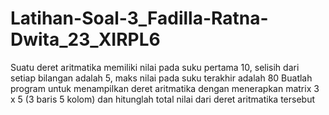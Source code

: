 # Latihan-Soal-3_Fadilla-Ratna-Dwita_23_XIRPL6
Suatu deret aritmatika memiliki nilai pada suku pertama 10, selisih dari setiap bilangan adalah 5, maks nilai pada suku terakhir adalah 80 Buatlah program untuk menampilkan deret aritmatika dengan menerapkan matrix 3 x 5 (3 baris 5 kolom) dan hitunglah total nilai dari deret aritmatika tersebut
